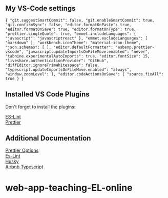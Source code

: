 ## My VS-Code settings

`{
    "git.suggestSmartCommit": false,
    "git.enableSmartCommit": true,
    "git.confirmSync": false,
    "editor.formatOnPaste": true,
    "editor.formatOnSave": true,
    "editor.formatOnType": true,
    "prettier.singleQuote": true,
    "emmet.includeLanguages": {
        "javascript": "javascriptreact"
    },
    "emmet.excludeLanguages": [
        "markdown"
    ],
    "workbench.iconTheme": "material-icon-theme",
    "json.schemas": [
    ],
    "editor.defaultFormatter": "esbenp.prettier-vscode",
    "javascript.updateImportsOnFileMove.enabled": "never",
    "tabnine.experimentalAutoImports": true,
    "editor.fontSize": 15,
    "liveshare.authenticationProvider": "GitHub",
    "diffEditor.ignoreTrimWhitespace": false,
    "typescript.updateImportsOnFileMove.enabled": "always",
    "window.zoomLevel": 1,
    "editor.codeActionsOnSave": {
      "source.fixAll": true
    }
}`

## Installed VS Code Plugins

Don't forget to install the plugins:

[ES-Lint](https://marketplace.visualstudio.com/items?itemName=dbaeumer.vscode-eslint) <br/>
[Prettier](https://marketplace.visualstudio.com/items?itemName=esbenp.prettier-vscode)

## Additional Documentation

[Prettier Options](https://prettier.io/docs/en/options.html) <br/>
[Es-Lint](https://eslint.org/docs/user-guide/getting-started) <br/>
[Husky](https://typicode.github.io/husky/#/) <br/>
[Airbnb Typescript](https://www.npmjs.com/package/eslint-config-airbnb-typescript)

# web-app-teaching-EL-online

